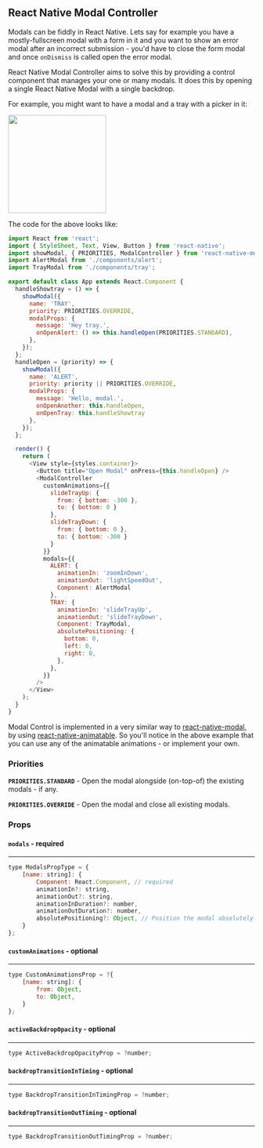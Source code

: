 ## React Native Modal Controller

Modals can be fiddly in React Native. Lets say for example you have a mostly-fullscreen modal with a form in it and you want to show an error modal after an incorrect submission - you'd have to close the form modal and once `onDismiss` is called open the error modal.

React Native Modal Controller aims to solve this by providing a control component that manages your one or many modals. It does this by opening a single React Native Modal with a single backdrop.

For example, you might want to have a modal and a tray with a picker in it:

<img src="https://i.imgur.com/6JhOGID.gif" width="200" />

The code for the above looks like:

```js
import React from 'react';
import { StyleSheet, Text, View, Button } from 'react-native';
import showModal, { PRIORITIES, ModalController } from 'react-native-modal-controller';
import AlertModal from './components/alert';
import TrayModal from './components/tray';

export default class App extends React.Component {
  handleShowtray = () => {
    showModal({
      name: 'TRAY',
      priority: PRIORITIES.OVERRIDE,
      modalProps: {
        message: 'Hey tray.',
        onOpenAlert: () => this.handleOpen(PRIORITIES.STANDARD),
      },
    });
  };
  handleOpen = (priority) => {
    showModal({
      name: 'ALERT',
      priority: priority || PRIORITIES.OVERRIDE,
      modalProps: {
        message: 'Hello, modal.',
        onOpenAnother: this.handleOpen,
        onOpenTray: this.handleShowtray
      },
    });
  };

  render() {
    return (
      <View style={styles.container}>
        <Button title="Open Modal" onPress={this.handleOpen} />
        <ModalController
          customAnimations={{
            slideTrayUp: {
              from: { bottom: -300 },
              to: { bottom: 0 }
            },
            slideTrayDown: {
              from: { bottom: 0 },
              to: { bottom: -300 }
            }
          }}
          modals={{
            ALERT: { 
              animationIn: 'zoomInDown',
              animationOut: 'lightSpeedOut',
              Component: AlertModal 
            },
            TRAY: {
              animationIn: 'slideTrayUp',
              animationOut: 'slideTrayDown',
              Component: TrayModal,
              absolutePositioning: {
                bottom: 0,
                left: 0,
                right: 0,
              },
            },
          }}
        />
      </View>
    );
  }
}

```

Modal Control is implemented in a very similar way to [react-native-modal](https://github.com/react-native-community/react-native-modal), by using [react-native-animatable](https://github.com/oblador/react-native-animatable). So you'll notice in the above example that you can use any of the animatable animations - or implement your own.

### Priorities

**`PRIORITIES.STANDARD`** - Open the modal alongside (on-top-of) the existing modals - if any.

**`PRIORITIES.OVERRIDE`** - Open the modal and close all existing modals.

### Props

#### `modals` - required
---

```js
type ModalsPropType = {
	[name: string]: {
		Component: React.Component, // required
		animationIn?: string,
		animationOut?: string,
		animationInDuration?: number,
		animationOutDuration?: number,
		absolutePositioning?: Object, // Position the modal absolutely with given styles
	}
};
```

#### `customAnimations` - optional
---

```js
type CustomAnimationsProp = ?{
	[name: string]: {
		from: Object,
		to: Object,
	}
};
```

#### `activeBackdropOpacity` - optional
---

```js
type ActiveBackdropOpacityProp = ?number;
```


#### `backdropTransitionInTiming` - optional
---

```js
type BackdropTransitionInTimingProp = ?number;
```

#### `backdropTransitionOutTiming` - optional
---

```js
type BackdropTransitionOutTimingProp = ?number;
```




